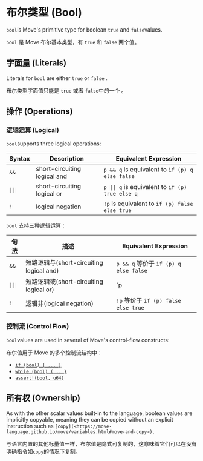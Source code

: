 # 布尔类型 (Bool)

`bool`is Move's primitive type for boolean `true` and `false`values.

`bool` 是 Move 布尔基本类型，有 `true` 和 `false` 两个值。

## 字面量 (Literals)

Literals for `bool` are either `true` or `false` .

布尔类型字面值只能是 `true` 或者 `false`中的一个 。

## 操作 (Operations)

### 逻辑运算 (Logical)

`bool`supports three logical operations:

| Syntax                    | Description                  | Equivalent Expression                                               |
| ------------------------- | ---------------------------- | ------------------------------------------------------------------- |
| `&&`                      | short-circuiting logical and | `p && q` is equivalent to `if (p) q else false`                     |
| <code>&vert;&vert;</code> | short-circuiting logical or  | <code>p &vert;&vert; q</code> is equivalent to `if (p) true else q` |
| `!`                       | logical negation             | `!p` is equivalent to `if (p) false else true`                      |


`bool` 支持三种逻辑运算：

| 句法 | 描述                  | Equivalent Expression                           |
| ------ | ---------------------------- | ----------------------------------------------- |
| `&&`   | 短路逻辑与(short-circuiting logical and) | `p && q` 等价于 `if (p) q else false` |
| <code>&vert;&vert;</code>   | 短路逻辑或(short-circuiting logical or)  | `p || q` 等价于 `if (p) true else q`  |
| `!`    | 逻辑非(logical negation)            | `!p` 等价于 `if (p) false else true`  |


### 控制流 (Control Flow)

`bool`values are used in several of Move's control-flow constructs:

布尔值用于 Move 的多个控制流结构中：

- [`if (bool) { ... }`](./conditionals.html)
- [`while (bool) { .. }`](/loops.html)
- [`assert!(bool, u64)`](./abort-and-assert.html)

## 所有权 (Ownership)

As with the other scalar values built-in to the language, boolean values are implicitly copyable, meaning they can be copied without an explicit instruction such as `[copy](<https://move-language.github.io/move/variables.html#move-and-copy>).`

与语言内置的其他标量值一样，布尔值是隐式可复制的，这意味着它们可以在没有明确指令如[`copy`](./variables.md#move-and-copy)的情况下复制。
